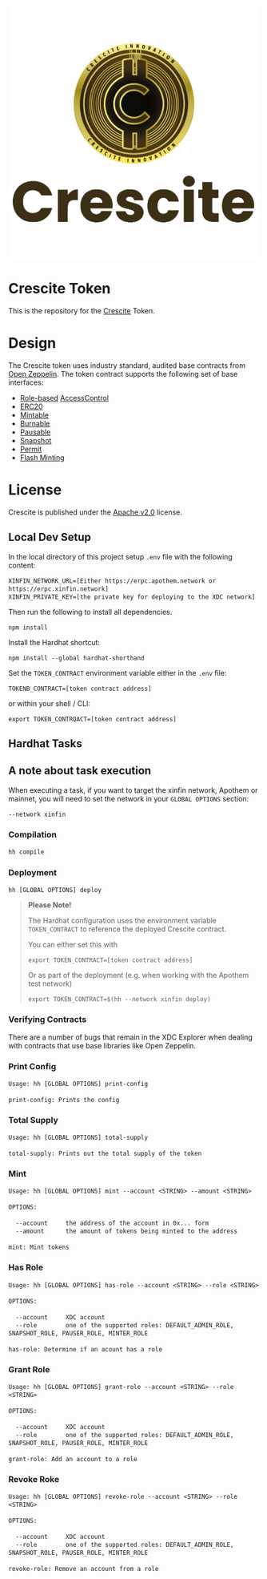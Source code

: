 
![Crescite Logo](./img/Crescite%20logo_transparent%20GOLD%20BROWN_cropped.png)
# Crescite Token

This is the repository for the [Crescite](https://crescite.org/) Token.

# Design 

The Crescite token uses industry standard, audited base contracts from [Open Zeppelin](https://www.openzeppelin.com/). The token contract supports the following set of base interfaces: 

* [Role-based](https://docs.openzeppelin.com/contracts/4.x/access-control#granting-and-revoking) [AccessControl](https://docs.openzeppelin.com/contracts/4.x/api/access)
* [ERC20](https://docs.openzeppelin.com/contracts/4.x/erc20)
* [Mintable](https://docs.openzeppelin.com/contracts/4.x/api/token/erc20#ERC20-_mint-address-uint256-)
* [Burnable](https://docs.openzeppelin.com/contracts/4.x/api/token/erc20#ERC20-_burn-address-uint256-)
* [Pausable](https://docs.openzeppelin.com/contracts/4.x/api/token/erc20#ERC20Pausable)
* [Snapshot](https://docs.openzeppelin.com/contracts/4.x/api/token/erc20#ERC20Snapshot)
* [Permit](https://docs.openzeppelin.com/contracts/4.x/api/token/erc20#ERC20Permit)
* [Flash Minting](https://docs.openzeppelin.com/contracts/4.x/api/token/erc20#ERC20FlashMint)

# License

Crescite is published under the [Apache v2.0](./LICENSE.md) license. 

## Local Dev Setup

In the local directory of this project setup `.env` file with the following content:

```
XINFIN_NETWORK_URL=[Either https://erpc.apothem.network or https://erpc.xinfin.network]
XINFIN_PRIVATE_KEY=[the private key for deploying to the XDC network]
```

Then run the following to install all dependencies.

```
npm install
```

Install the Hardhat shortcut:

```
npm install --global hardhat-shorthand
```

Set the `TOKEN_CONTRACT` environment variable either in the `.env` file:

```.env
TOKENB_CONTRACT=[token contract address]
```

or within your shell / CLI:

```
export TOKEN_CONTRQACT=[token contract address]
```

## Hardhat Tasks

## A note about task execution

When executing a task, if you want to target the xinfin network, Apothem or mainnet, you will need to set the network in your `GLOBAL OPTIONS` section:

```
--network xinfin
```

### Compilation

```bash
hh compile
```

### Deployment

```
hh [GLOBAL OPTIONS] deploy
```

> **Please Note!**
>
> The Hardhat configuration uses the environment variable `TOKEN_CONTRACT` to reference the deployed Crescite contract.
>
> You can either set this with
>
> ```
> export TOKEN_CONTRACT=[token contract address]
> ```
> 
> Or as part of the deployment (e.g. when working with the Apothem test network)
>
> ```
> export TOKEN_CONTRACT=$(hh --network xinfin deploy)
> ```
>

### Verifying Contracts

There are a number of bugs that remain in the XDC Explorer when dealing with contracts that use base libraries like Open Zeppelin. 
### Print Config 

```
Usage: hh [GLOBAL OPTIONS] print-config

print-config: Prints the config
```

### Total Supply 

```
Usage: hh [GLOBAL OPTIONS] total-supply

total-supply: Prints out the total supply of the token
```

### Mint

```
Usage: hh [GLOBAL OPTIONS] mint --account <STRING> --amount <STRING>

OPTIONS:

  --account     the address of the account in 0x... form 
  --amount      the amount of tokens being minted to the address 

mint: Mint tokens
```

### Has Role

```
Usage: hh [GLOBAL OPTIONS] has-role --account <STRING> --role <STRING>

OPTIONS:

  --account     XDC account  
  --role        one of the supported roles: DEFAULT_ADMIN_ROLE, SNAPSHOT_ROLE, PAUSER_ROLE, MINTER_ROLE 

has-role: Determine if an acount has a role
```

### Grant Role

```
Usage: hh [GLOBAL OPTIONS] grant-role --account <STRING> --role <STRING>

OPTIONS:

  --account     XDC account  
  --role        one of the supported roles: DEFAULT_ADMIN_ROLE, SNAPSHOT_ROLE, PAUSER_ROLE, MINTER_ROLE 

grant-role: Add an account to a role
```

### Revoke Roke

```
Usage: hh [GLOBAL OPTIONS] revoke-role --account <STRING> --role <STRING>

OPTIONS:

  --account     XDC account 
  --role        one of the supported roles: DEFAULT_ADMIN_ROLE, SNAPSHOT_ROLE, PAUSER_ROLE, MINTER_ROLE 

revoke-role: Remove an account from a role
```


